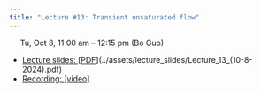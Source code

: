 ```yaml
---
title: "Lecture #13: Transient unsaturated flow"
---
```


&nbsp;&nbsp;&nbsp;&nbsp;&nbsp;Tu, Oct 8, 11:00 am – 12:15 pm (Bo Guo)

- [Lecture slides: [PDF]]()(../assets/lecture_slides/Lecture_13_(10-8-2024).pdf) 
- [Recording: [video]]()
